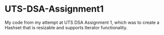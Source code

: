 # UTS-DSA-Assignment1
My code from my attempt at UTS DSA Assignment 1, which was to create a Hashset that is resizable and supports Iterator functionality.
